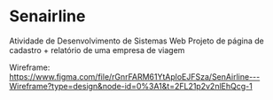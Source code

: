 # Senairline
Atividade de Desenvolvimento de Sistemas Web
Projeto de página de cadastro + relatório de uma empresa de viagem

Wireframe: https://www.figma.com/file/rGnrFARM61YtAploEJFSza/SenAirline---Wireframe?type=design&node-id=0%3A1&t=2FL21p2v2nlEhQcg-1
